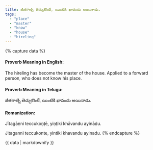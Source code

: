 ```yaml
---
title: జీతగాణ్ని తెచ్చుకొంటే, యింటికి ఖావందు అయినాడు.
tags:
  - "place"
  - "master"
  - "know"
  - "house"
  - "hireling"
---
```


{% capture data %}
#### Proverb Meaning in English:
The hireling has become the master of the house.
Applied to a forward person, who does not know his place.

#### Proverb Meaning in Telugu:
జీతగాణ్ని తెచ్చుకొంటే, యింటికి ఖావందు అయినాడు.

#### Romanization:
Jītagāṇni teccukoṇṭē, yiṇṭiki khāvandu ayināḍu.

Jitaganni teccukonte, yintiki khavandu ayinadu.
{% endcapture %}

{{ data | markdownify }}


